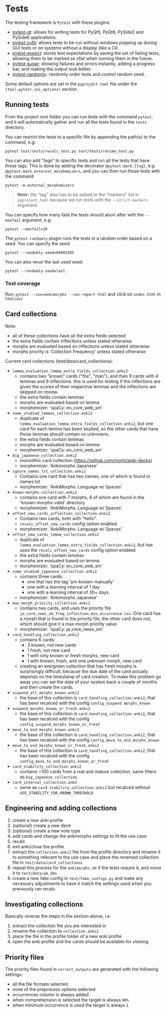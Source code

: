 # Tests

The testing framework is `Pytest` with these plugins:
- [pytest-qt](https://pypi.org/project/pytest-qt/): allows for writing tests for PyQt5, PyQt6, PySide2 and PySide6 applications.
- [pytest-xvfb](https://pypi.org/project/pytest-xvfb/): allows tests to be run without windows popping up during GUI tests or on systems without a display (like a CI).
- [pytest-expect](https://pypi.org/project/pytest-expect/): stores test expectations by saving the set of failing tests, allowing them to be marked as xfail when running them in the future.
- [pytest-sugar](https://pypi.org/project/pytest-sugar/): showing failures and errors instantly, adding a progress bar, and making the output look better.
- [pytest-randomly](https://pypi.org/project/pytest-randomly/): randomly order tests and control random seed.

Some default options are set in the `pyproject.toml` file under the `[tool.pytest.ini_options]` section.

## Running tests

From the project root folder you can run tests with the command `pytest`, and it will automatically gather and run all
the tests found in the `tests` directory.

You can restrict the tests to a specific file by appending the path(s) to the command, e.g:
```
pytest test/tests/recalc_test.py test/tests/review_test.py
```

You can also add "tags" to specific tests and run all the tests that have those tags. This is done by adding the
decorator `@pytest.mark.{tag}`, e.g. `@pytest.mark.external_morphemizers`, and you can then run those tests with the
command:
```
pytest -m external_morphemizers
```

> **Note**: the "tag" also has to be added to the "markers" list in `pyproject.toml` because we run tests with the
> `--strict-markers` argument.

You can specify how many fails the tests should abort after with the `--maxfail` argument, e.g:
```
pytest --maxfail=10
```

The `pytest-randomly` plugin runs the tests in a random order based on a seed. You can specify the seed:
```
pytest --randomly-seed=84903385
```

You can also rerun the last used seed:
```
pytest --randomly-seed=last
```

### Test coverage

Run: `pytest --cov=ankimorphs --cov-report html` and click on `index.html` in `htmlcov/`


## Card collections

Note:
- all of these collections have all the extra fields selected
- the extra fields contain inflections unless stated otherwise
- morphs are evaluated based on inflections unless stated otherwise
- morphs priority is 'Collection Frequency' unless stated otherwise

Current card collections (test/data/card_collections):
- `lemma_evaluation_lemma_extra_fields_collection.anki2`
    - contains two "known" cards ("the", "man"), and then 9 cards with 4 lemmas and 9 inflections.
      this is used for testing if the inflections are given the scores of their respective lemmas and
      the inflections are skipped on review.
    - the extra fields contain lemmas
    - morphs are evaluated based on lemma
    - morphemizer: 'spaCy: en_core_web_sm'
- `some_studied_lemmas_collection.anki2`
    - duplicate of `lemma_evaluation_lemma_extra_fields_collection.anki2`, but one card for each lemma
      has been studied, so the other cards that have those lemmas should contain no unknowns.
    - the extra fields contain lemmas
    - morphs are evaluated based on lemma
    - morphemizer: 'spaCy: en_core_web_sm'
- `big_japanese_collection.anki2`
    - monolithic card collection (https://github.com/mortii/anki-decks)
    - morphemizer: 'Ankimorphs Japanese'
- `ignore_names_txt_collection.anki2`
    - Contains one card that has two names, one of which is found in names.txt
    - morphemizer: 'AnkiMorphs: Language w/ Spaces'
- `known-morphs-collection.anki2`
    - contains one card with 7 morphs, 6 of which are found in the 'known-morphs-valid' directory
    - morphemizer: 'AnkiMorphs: Language w/ Spaces'
- `offset_new_cards_inflection_collection.anki2`
    - Contains two cards, both with "hello".
    - `recalc_offset_new_cards` config option enabled
    - morphemizer: 'AnkiMorphs: Language w/ Spaces'
- `offset_new_cards_lemma_collection.anki2`
    - duplicate of `lemma_evaluation_lemma_extra_fields_collection.anki2`, but has uses the `recalc_offset_new_cards`
      config option enabled
    - the extra fields contain lemmas
    - morphs are evaluated based on lemma
    - morphemizer: 'spaCy: en_core_web_sm'
- `some_studied_japanese_collection.anki2`
    - contains three cards:
        - one that has the tag 'am-known-manually'
        - one with a learning interval of 1 day
        - one with a learning interval of 30+ days
    - morphemizer: 'Ankimorphs Japanese'
- `max_morph_priority_collection.anki2`
    - contains two cards, and uses the priority file `ja_core_news_sm_freq_inflection_min_occurrence.csv`. One card
      has a morph that is found in the priority file, the other card does not, which should give it a max morph priority value.
    - morphemizer: 'spaCy: ja_core_news_sm'
- `card_handling_collection.anki2`
    - contains 6 cards:
        - 3 known, not new cards
        - 1 fresh, not new card
        - 1 with only known or fresh morphs, new card
        - 1 with known, fresh, and one unknown morph, new card
    - creating an evergreen collection that has fresh morphs is surprisingly difficult, because the
      due date of the card actually depends on the timestamp of card creation. To make this problem go away
      you can set the date of your system back a couple of months and then create the cards.
- `suspend_all_morphs_known.anki2`
    - the base of this collection is `card_handling_collection.anki2`, that has been recalced with
      the config `config_suspend_morphs_known`
- `suspend_morphs_known_or_fresh.anki2`
    - the base of this collection is `card_handling_collection.anki2`, that has been recalced with
      the config `config_suspend_morphs_known_or_fresh`
- `move_to_end_morphs_known.anki2`
    - the base of this collection is `card_handling_collection.anki2`, that has been recalced with
      the config `config_move_to_end_morphs_known`
- `move_to_end_morphs_known_or_fresh.anki2`
    - the base of this collection is `card_handling_collection.anki2`, that has been recalced with
      the config `config_move_to_end_morphs_known_or_fresh`
- `card_stability_collection.anki2`
    - contains ~100 cards from a real and mature collection, same filters as `big_japanese_collection`,
- `card_interval_collection.ank2`
    - same as `card_stability_collection.anki2` but recalced without `USE_STABILITY_FOR_KNOWN_THRESHOLD`

## Engineering and adding collections

1. create a new anki profile
2. (optional) create a new deck
3. (optional) create a new note type
4. add cards and change the ankimorphs settings to fit the use case
6. recalc
7. exit anki/close the profile
8. extract the `collection.anki2` file from the profile directory and rename it to something relevant to the use case
  and place the renamed collection file in `test/data/card_collections`
9. repeat this process for the `ankimorphs.db` if the tests require it, and move it to `test/data/am_dbs`
10. create a new fake config in `test/fake_configs.py` and make any necessary adjustments to have it match the settings
  used when you previously ran recalc.

## Investigating collections

Basically reverse the steps in the section above, i.e:
1. extract the collection file you are interested in
2. rename the collection to `collection.anki2`
3. place the file in the profile folder of a new anki profile
4. open the anki profile and the cards should be available for viewing


## Priority files

The priority files found in `correct_outputs` are generated with the following settings:
- all the file formats selected
- none of the preprocess options selected
- occurrences column is always added
- when comprehension is selected the target is always `90%`
- when minimum occurrence is used the target is always `1`
